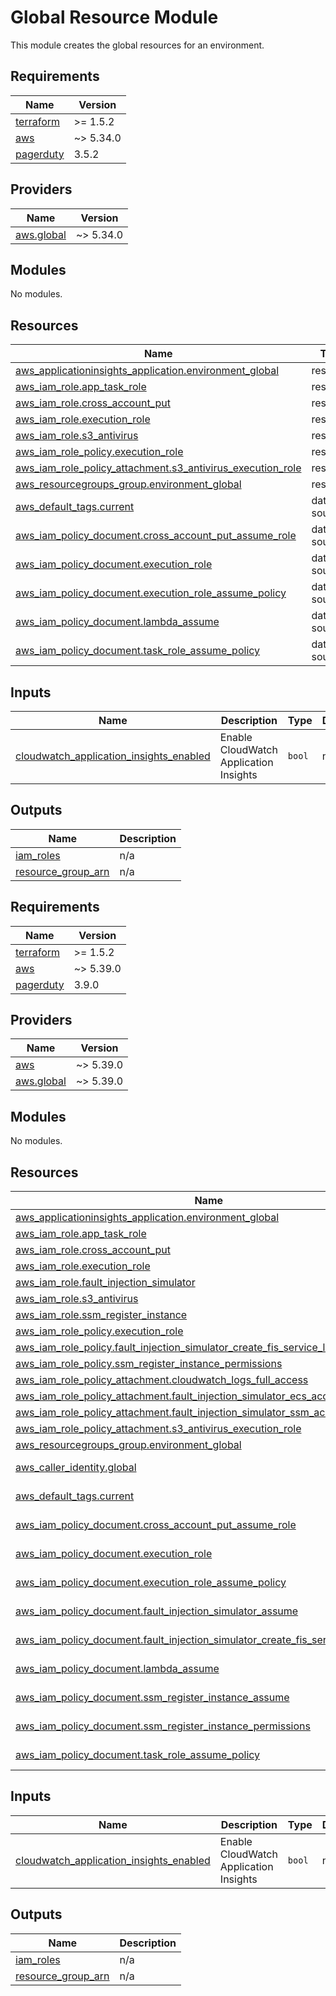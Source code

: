 # Global Resource Module

This module creates the global resources for an environment.

## Requirements

| Name                                                                      | Version   |
|---------------------------------------------------------------------------|-----------|
| <a name="requirement_terraform"></a> [terraform](#requirement\_terraform) | >= 1.5.2  |
| <a name="requirement_aws"></a> [aws](#requirement\_aws)                   | ~> 5.34.0 |
| <a name="requirement_pagerduty"></a> [pagerduty](#requirement\_pagerduty) | 3.5.2     |

## Providers

| Name                                                                   | Version   |
|------------------------------------------------------------------------|-----------|
| <a name="provider_aws.global"></a> [aws.global](#provider\_aws.global) | ~> 5.34.0 |

## Modules

No modules.

## Resources

| Name                                                                                                                                                                  | Type        |
|-----------------------------------------------------------------------------------------------------------------------------------------------------------------------|-------------|
| [aws_applicationinsights_application.environment_global](https://registry.terraform.io/providers/hashicorp/aws/latest/docs/resources/applicationinsights_application) | resource    |
| [aws_iam_role.app_task_role](https://registry.terraform.io/providers/hashicorp/aws/latest/docs/resources/iam_role)                                                    | resource    |
| [aws_iam_role.cross_account_put](https://registry.terraform.io/providers/hashicorp/aws/latest/docs/resources/iam_role)                                                | resource    |
| [aws_iam_role.execution_role](https://registry.terraform.io/providers/hashicorp/aws/latest/docs/resources/iam_role)                                                   | resource    |
| [aws_iam_role.s3_antivirus](https://registry.terraform.io/providers/hashicorp/aws/latest/docs/resources/iam_role)                                                     | resource    |
| [aws_iam_role_policy.execution_role](https://registry.terraform.io/providers/hashicorp/aws/latest/docs/resources/iam_role_policy)                                     | resource    |
| [aws_iam_role_policy_attachment.s3_antivirus_execution_role](https://registry.terraform.io/providers/hashicorp/aws/latest/docs/resources/iam_role_policy_attachment)  | resource    |
| [aws_resourcegroups_group.environment_global](https://registry.terraform.io/providers/hashicorp/aws/latest/docs/resources/resourcegroups_group)                       | resource    |
| [aws_default_tags.current](https://registry.terraform.io/providers/hashicorp/aws/latest/docs/data-sources/default_tags)                                               | data source |
| [aws_iam_policy_document.cross_account_put_assume_role](https://registry.terraform.io/providers/hashicorp/aws/latest/docs/data-sources/iam_policy_document)           | data source |
| [aws_iam_policy_document.execution_role](https://registry.terraform.io/providers/hashicorp/aws/latest/docs/data-sources/iam_policy_document)                          | data source |
| [aws_iam_policy_document.execution_role_assume_policy](https://registry.terraform.io/providers/hashicorp/aws/latest/docs/data-sources/iam_policy_document)            | data source |
| [aws_iam_policy_document.lambda_assume](https://registry.terraform.io/providers/hashicorp/aws/latest/docs/data-sources/iam_policy_document)                           | data source |
| [aws_iam_policy_document.task_role_assume_policy](https://registry.terraform.io/providers/hashicorp/aws/latest/docs/data-sources/iam_policy_document)                 | data source |

## Inputs

| Name                                                                                                                                                          | Description                            | Type   | Default | Required |
|---------------------------------------------------------------------------------------------------------------------------------------------------------------|----------------------------------------|--------|---------|:--------:|
| <a name="input_cloudwatch_application_insights_enabled"></a> [cloudwatch\_application\_insights\_enabled](#input\_cloudwatch\_application\_insights\_enabled) | Enable CloudWatch Application Insights | `bool` | n/a     |   yes    |

## Outputs

| Name                                                                                           | Description |
|------------------------------------------------------------------------------------------------|-------------|
| <a name="output_iam_roles"></a> [iam\_roles](#output\_iam\_roles)                              | n/a         |
| <a name="output_resource_group_arn"></a> [resource\_group\_arn](#output\_resource\_group\_arn) | n/a         |

<!-- BEGIN_TF_DOCS -->
## Requirements

| Name | Version |
|------|---------|
| <a name="requirement_terraform"></a> [terraform](#requirement\_terraform) | >= 1.5.2 |
| <a name="requirement_aws"></a> [aws](#requirement\_aws) | ~> 5.39.0 |
| <a name="requirement_pagerduty"></a> [pagerduty](#requirement\_pagerduty) | 3.9.0 |

## Providers

| Name | Version |
|------|---------|
| <a name="provider_aws"></a> [aws](#provider\_aws) | ~> 5.39.0 |
| <a name="provider_aws.global"></a> [aws.global](#provider\_aws.global) | ~> 5.39.0 |

## Modules

No modules.

## Resources

| Name | Type |
|------|------|
| [aws_applicationinsights_application.environment_global](https://registry.terraform.io/providers/hashicorp/aws/latest/docs/resources/applicationinsights_application) | resource |
| [aws_iam_role.app_task_role](https://registry.terraform.io/providers/hashicorp/aws/latest/docs/resources/iam_role) | resource |
| [aws_iam_role.cross_account_put](https://registry.terraform.io/providers/hashicorp/aws/latest/docs/resources/iam_role) | resource |
| [aws_iam_role.execution_role](https://registry.terraform.io/providers/hashicorp/aws/latest/docs/resources/iam_role) | resource |
| [aws_iam_role.fault_injection_simulator](https://registry.terraform.io/providers/hashicorp/aws/latest/docs/resources/iam_role) | resource |
| [aws_iam_role.s3_antivirus](https://registry.terraform.io/providers/hashicorp/aws/latest/docs/resources/iam_role) | resource |
| [aws_iam_role.ssm_register_instance](https://registry.terraform.io/providers/hashicorp/aws/latest/docs/resources/iam_role) | resource |
| [aws_iam_role_policy.execution_role](https://registry.terraform.io/providers/hashicorp/aws/latest/docs/resources/iam_role_policy) | resource |
| [aws_iam_role_policy.fault_injection_simulator_create_fis_service_linked_role](https://registry.terraform.io/providers/hashicorp/aws/latest/docs/resources/iam_role_policy) | resource |
| [aws_iam_role_policy.ssm_register_instance_permissions](https://registry.terraform.io/providers/hashicorp/aws/latest/docs/resources/iam_role_policy) | resource |
| [aws_iam_role_policy_attachment.cloudwatch_logs_full_access](https://registry.terraform.io/providers/hashicorp/aws/latest/docs/resources/iam_role_policy_attachment) | resource |
| [aws_iam_role_policy_attachment.fault_injection_simulator_ecs_access](https://registry.terraform.io/providers/hashicorp/aws/latest/docs/resources/iam_role_policy_attachment) | resource |
| [aws_iam_role_policy_attachment.fault_injection_simulator_ssm_access](https://registry.terraform.io/providers/hashicorp/aws/latest/docs/resources/iam_role_policy_attachment) | resource |
| [aws_iam_role_policy_attachment.s3_antivirus_execution_role](https://registry.terraform.io/providers/hashicorp/aws/latest/docs/resources/iam_role_policy_attachment) | resource |
| [aws_resourcegroups_group.environment_global](https://registry.terraform.io/providers/hashicorp/aws/latest/docs/resources/resourcegroups_group) | resource |
| [aws_caller_identity.global](https://registry.terraform.io/providers/hashicorp/aws/latest/docs/data-sources/caller_identity) | data source |
| [aws_default_tags.current](https://registry.terraform.io/providers/hashicorp/aws/latest/docs/data-sources/default_tags) | data source |
| [aws_iam_policy_document.cross_account_put_assume_role](https://registry.terraform.io/providers/hashicorp/aws/latest/docs/data-sources/iam_policy_document) | data source |
| [aws_iam_policy_document.execution_role](https://registry.terraform.io/providers/hashicorp/aws/latest/docs/data-sources/iam_policy_document) | data source |
| [aws_iam_policy_document.execution_role_assume_policy](https://registry.terraform.io/providers/hashicorp/aws/latest/docs/data-sources/iam_policy_document) | data source |
| [aws_iam_policy_document.fault_injection_simulator_assume](https://registry.terraform.io/providers/hashicorp/aws/latest/docs/data-sources/iam_policy_document) | data source |
| [aws_iam_policy_document.fault_injection_simulator_create_fis_service_linked_role](https://registry.terraform.io/providers/hashicorp/aws/latest/docs/data-sources/iam_policy_document) | data source |
| [aws_iam_policy_document.lambda_assume](https://registry.terraform.io/providers/hashicorp/aws/latest/docs/data-sources/iam_policy_document) | data source |
| [aws_iam_policy_document.ssm_register_instance_assume](https://registry.terraform.io/providers/hashicorp/aws/latest/docs/data-sources/iam_policy_document) | data source |
| [aws_iam_policy_document.ssm_register_instance_permissions](https://registry.terraform.io/providers/hashicorp/aws/latest/docs/data-sources/iam_policy_document) | data source |
| [aws_iam_policy_document.task_role_assume_policy](https://registry.terraform.io/providers/hashicorp/aws/latest/docs/data-sources/iam_policy_document) | data source |

## Inputs

| Name | Description | Type | Default | Required |
|------|-------------|------|---------|:--------:|
| <a name="input_cloudwatch_application_insights_enabled"></a> [cloudwatch\_application\_insights\_enabled](#input\_cloudwatch\_application\_insights\_enabled) | Enable CloudWatch Application Insights | `bool` | n/a | yes |

## Outputs

| Name | Description |
|------|-------------|
| <a name="output_iam_roles"></a> [iam\_roles](#output\_iam\_roles) | n/a |
| <a name="output_resource_group_arn"></a> [resource\_group\_arn](#output\_resource\_group\_arn) | n/a |
<!-- END_TF_DOCS -->
